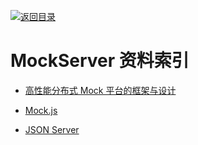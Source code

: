 [![返回目录](https://parg.co/UGo)](https://github.com/wxyyxc1992/Awesome-Reference) 
 
 


# MockServer 资料索引

* [高性能分布式 Mock 平台的框架与设计](http://139.196.14.76/t/mock/285)

* [Mock.js](http://mockjs.com/)

* [JSON Server](https://github.com/typicode/json-server)
